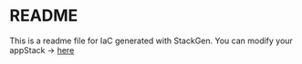 # README
This is a readme file for IaC generated with StackGen.
You can modify your appStack -> [here](http://main.dev.stackgen.com/appstacks/2b3b05bd-d799-421a-8ae3-f02dac09edf1)
